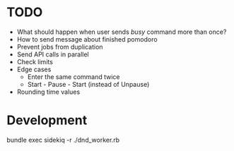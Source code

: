 # TODO

- What should happen when user sends *busy* command more than once?
- How to send message about finished pomodoro
- Prevent jobs from duplication
- Send API calls in parallel
- Check limits
- Edge cases
  - Enter the same command twice 
  - Start - Pause - Start (instead of Unpause)
- Rounding time values

# Development

bundle exec sidekiq -r ./dnd_worker.rb